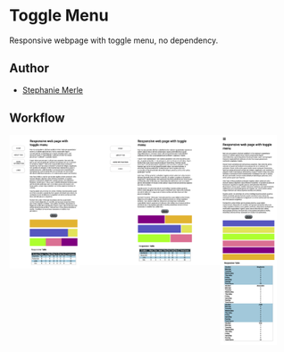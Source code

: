 # Toggle Menu


Responsive webpage with toggle menu, no dependency.


## Author

* [Stephanie Merle](https://github.com/Stephanie-Merle)



## Workflow

<div style="display:flex; margin:auto">
<img src="./assets/middle-screen.png" width="25%" height="70%" title="wide-screen">
<img src="./assets/wide-screen.png" width="50%" height="80%" title="middle-screen">
<img src="./assets/small-screen.png" width="20%"  title="small-screen">
</div>
